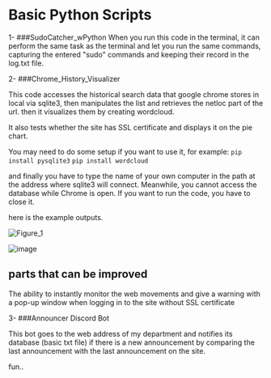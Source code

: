 # Basic Python Scripts
1- ###SudoCatcher_wPython
When you run this code in the terminal, 
it can perform the same task as the terminal and let you run the same commands, 
capturing the entered "sudo" commands and keeping their record in the log.txt file.

2- ###Chrome_History_Visualizer

This code accesses the historical search data that google chrome stores in local via sqlite3, then manipulates the list and retrieves the netloc part of the url. then it visualizes them by creating wordcloud.

It also tests whether the site has SSL certificate and displays it on the pie chart.

You may need to do some setup if you want to use it, for example:
```pip install pysqlite3```
```pip install wordcloud```

and finally you have to type the name of your own computer in the path at the address where sqlite3 will connect.
Meanwhile, you cannot access the database while Chrome is open. If you want to run the code, you have to close it.


here is the example outputs.


![Figure_1](https://user-images.githubusercontent.com/78663077/111641667-6c21b480-880e-11eb-8fc5-82e6f61a1071.png)


![image](https://user-images.githubusercontent.com/78663077/111641551-51e7d680-880e-11eb-88ba-3f59f753223e.png)



## parts that can be improved
The ability to instantly monitor the web movements and give a warning with a pop-up window when logging in to the site without SSL certificate

3- ###Announcer Discord Bot

This bot goes to the web address of my department and notifies its database (basic txt file) if there is a new announcement by comparing the last announcement with the last announcement on the site.

fun..
